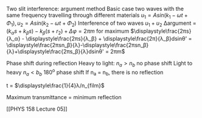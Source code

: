  Two slit interference: argument method
	 Basic case two waves with the same frequency travelling through different materials
		 $u_1 = A sin(k_1 - ωt + Φ_1), u_2 = Asin(k_2-ωt + Φ_2)$
		 Interference of two waves $u_1 + u_2$
			 Δargument = ($k_αs + k_βs) - k_β(s+r_2) + Δφ = 2πm$ for maximum
				$\displaystyle\frac{2πs}{λ_α} - \displaystyle\frac{2πs}{λ_β} + \displaystyle\frac{2π}{λ_β}dsinθ' = \displaystyle\frac{2πsn_β}{λ}-\displaystyle\frac{2πsn_β}{λ}+\displaystyle\frac{2πs_β}{λ}dsinθ' = 2πm$

Phase shift during reflection
Heavy to light: $n_a>n_b$
	no phase shift
Light to heavy $n_a < b_b$
	180<sup>o</sup> phase shift
If n<sub>a</sub> = n<sub>b</sub>, there is no reflection

t = $\displaystyle\frac{1}{4}λ/n_{film}$

Maximum transmittance = minimum reflection

[[PHYS 158 Lecture 05]]